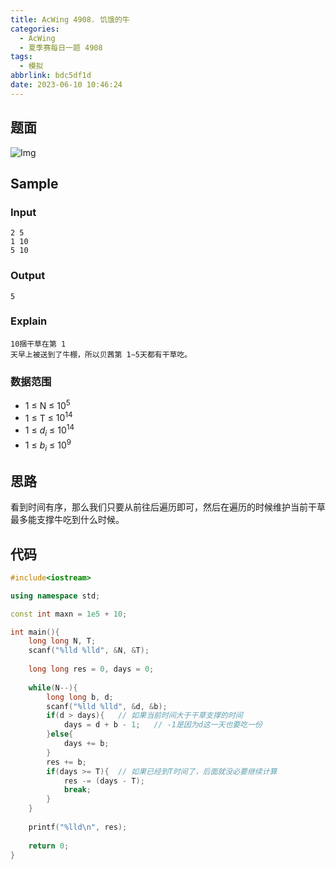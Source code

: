 ```yaml
---
title: AcWing 4908. 饥饿的牛
categories:
  - AcWing
  - 夏季赛每日一题 4908
tags:
  - 模拟
abbrlink: bdc5df1d
date: 2023-06-10 10:46:24
---
```


## 题面

![Img](https://cdn.jsdelivr.net/gh/zhangyufeng0123/ImageHosting/img/yank-note-picgo-img-20230610103819.png)

## Sample

### Input

```
2 5
1 10
5 10
```

### Output

```
5
```

### Explain

```
10捆干草在第 1
天早上被送到了牛棚，所以贝茜第 1∼5天都有干草吃。
```

### 数据范围

- 1 ≤ N ≤ $10^5$
- 1 ≤ T ≤ $10^{14}$
- 1 ≤ $d_i$ ≤ $10^{14}$
- 1 ≤ $b_i$ ≤ $10^9$


## 思路

看到时间有序，那么我们只要从前往后遍历即可，然后在遍历的时候维护当前干草最多能支撑牛吃到什么时候。

## 代码

```C++
#include<iostream>

using namespace std;

const int maxn = 1e5 + 10;

int main(){
    long long N, T;
    scanf("%lld %lld", &N, &T);
    
    long long res = 0, days = 0;
    
    while(N--){
        long long b, d;
        scanf("%lld %lld", &d, &b);
        if(d > days){   // 如果当前时间大于干草支撑的时间
            days = d + b - 1;   // -1是因为d这一天也要吃一份
        }else{
            days += b;
        }
        res += b;
        if(days >= T){  // 如果已经到T时间了，后面就没必要继续计算
            res -= (days - T);
            break;
        }
    }
    
    printf("%lld\n", res);
    
    return 0;
}
```
